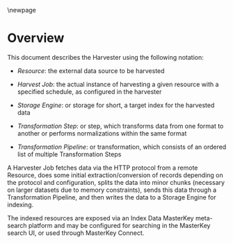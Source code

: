 \newpage

# Overview #

This document describes the Harvester using the following notation:

*   _Resource_: the external data source to be harvested

*   _Harvest Job_: the actual instance of harvesting a given resource with a specified schedule, as configured in the harvester

*   _Storage Engine_: or storage for short, a target index for the harvested data 
<!---
    D: THIS IS NOT CLEAR. Is it a designated Solr index into which the harvested data is placed for future indexing and/or retrieval?
    Jakub: yes, although in principle it could be something else, e.g simple
    filesystem.
    DS: I think the answer is YES, but not sure what you by designated. The data from each job will become a (sub)database (the Z39.50 term) on that indexing server (currently only Solr). 
    Yes this will be retrival through exposed url in a Toroid]
-->

*   _Transformation Step_: or step, which transforms data from one format to another or performs normalizations within the same format

*   _Transformation Pipeline_: or transformation, which consists of an ordered list of multiple Transformation Steps

A Harvester Job fetches data via the HTTP protocol from a remote Resource, does some initial extraction/conversion of records depending on the protocol and configuration, splits the data into minor chunks (necessary on larger datasets due to memory constraints), sends this data through a Transformation Pipeline, and then writes the data to a Storage Engine for indexing.

The indexed resources are exposed via an Index Data MasterKey meta-search platform and may be configured for searching in the  MasterKey search UI, or used through MasterKey Connect. 
